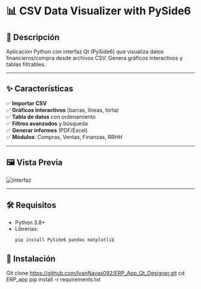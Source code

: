 # 📊 CSV Data Visualizer with PySide6

## 📝 Descripción  
Aplicación Python con interfaz Qt (PySide6) que visualiza datos financieros/compra desde archivos CSV. Genera gráficos interactivos y tablas filtrables.  

---

## ✨ Características  
✅ **Importar CSV**  
✅ **Gráficos interactivos** (barras, líneas, torta)  
✅ **Tabla de datos** con ordenamiento  
✅ **Filtros avanzados** y búsqueda  
✅ **Generar informes** (PDF/Excel)  
✅ **Módulos**: Compras, Ventas, Finanzas, RRHH  

---

## 🖼️ Vista Previa  
![Interfaz](image.png)  

---

## 🛠️ Requisitos  
- Python 3.8+  
- Librerías:  
  ```bash
  pip install PySide6 pandas matplotlib

## 🚀 Instalación
Git clone https://github.com/IvanNavas092/ERP_App_Qt_Designer.git
cd ERP_app
pip install -r requirements.txt
